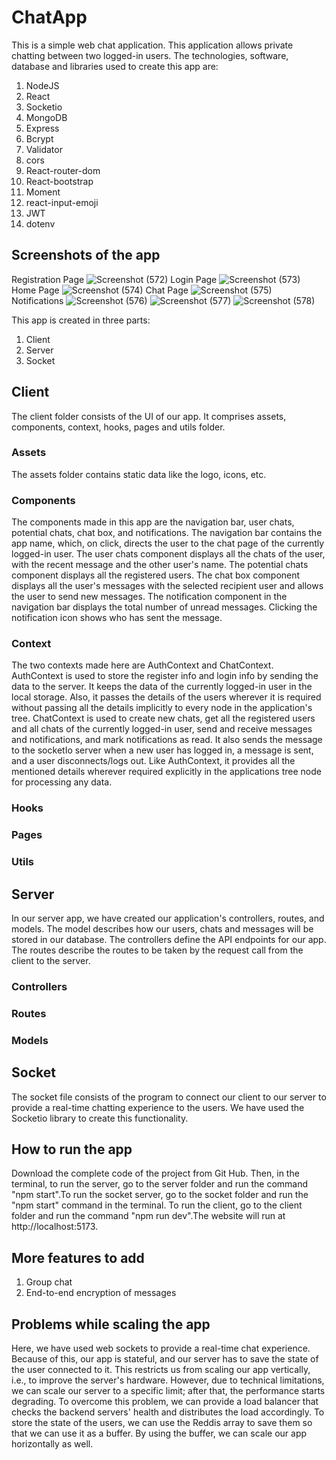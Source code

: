 # ChatApp
 This is a simple web chat application. This application allows private chatting between two logged-in users.
 The technologies, software, database and libraries used to create this app are:
  1. NodeJS
  2. React
  3. Socketio
  4. MongoDB
  5. Express
  6. Bcrypt
  7. Validator
  8. cors
  9. React-router-dom
  10. React-bootstrap
  11. Moment
  12. react-input-emoji
  13. JWT
  14. dotenv

## Screenshots of the app
Registration Page
![Screenshot (572)](https://github.com/Pranav2092/ChatApp/assets/130064033/fc6b894a-ccc0-4979-9093-1f22fad489c8)
Login Page
![Screenshot (573)](https://github.com/Pranav2092/ChatApp/assets/130064033/a01d066b-3e4e-4434-8f18-489e83bd813f)
Home Page
![Screenshot (574)](https://github.com/Pranav2092/ChatApp/assets/130064033/e5947496-65aa-4b82-a13f-6d3df357c9a9)
Chat Page
![Screenshot (575)](https://github.com/Pranav2092/ChatApp/assets/130064033/0841fdd5-4b66-468e-b699-d3c665effb1c)
Notifications
![Screenshot (576)](https://github.com/Pranav2092/ChatApp/assets/130064033/0effe1a0-1e7c-4ae8-9476-7387b1ada1a2)
![Screenshot (577)](https://github.com/Pranav2092/ChatApp/assets/130064033/a6333e8e-da9a-4f67-8235-9a3bb7bd3d35)
![Screenshot (578)](https://github.com/Pranav2092/ChatApp/assets/130064033/be8592da-faa5-4a74-8cc7-f39d4148cc33)

This app is created in three parts:
 1. Client
 2. Server
 3. Socket

## Client
The client folder consists of the UI of our app. It comprises assets, components, context, hooks, pages and utils folder. 

 ### Assets
 The assets folder contains static data like the logo, icons, etc.

 ### Components
 The components made in this app are the navigation bar, user chats, potential chats, chat box, and notifications.
 The navigation bar contains the app name, which, on click, directs the user to the chat page of the currently logged-in user. The user chats component displays all the chats of the user, with the recent message and the other user's name. The potential chats component displays all the registered users. The chat box component displays all the user's messages with the selected recipient user and allows the user to send new messages. The notification component in the navigation bar displays the total number of unread messages. Clicking the notification icon shows who has sent the message.
 
 ### Context
 The two contexts made here are AuthContext and ChatContext.
 AuthContext is used to store the register info and login info by sending the data to the server. It keeps the data of the currently logged-in user in the local storage. Also, it passes the details of the users wherever it is required without passing all the details implicitly to every node in the application's tree. 
 ChatContext is used to create new chats, get all the registered users and all chats of the currently logged-in user, send and receive messages and notifications, and mark notifications as read. It also sends the message to the socketIo server when a new user has logged in, a message is sent, and a user disconnects/logs out. Like AuthContext, it provides all the mentioned details wherever required  explicitly in the applications tree node for processing any data.
 
 ### Hooks
 
 ### Pages
 
 ### Utils

## Server
In our server app, we have created our application's controllers, routes, and models. The model describes how our users, chats and messages will be stored in our database. The controllers define the API endpoints for our app. The routes describe the routes to be taken by the request call from the client to the server.

 ### Controllers
 
 ### Routes
 
 ### Models

## Socket

The socket file consists of the program to connect our client to our server to provide a real-time chatting experience to the users. We have used the Socketio library to create this functionality.

## How to run the app
Download the complete code of the project from Git Hub. Then, in the terminal, to run the server, go to the server folder and run the command "npm start".To run the socket server, go to the socket folder and run the "npm start" command in the terminal. To run the client, go to the client folder and run the command "npm run dev".The website will run at http://localhost:5173.

## More features to add
1. Group chat
2. End-to-end encryption of messages

## Problems while scaling the app
Here, we have used web sockets to provide a real-time chat experience. Because of this, our app is stateful, and our server has to save the state of the user connected to it. This restricts us from scaling our app vertically, i.e., to improve the server's hardware. However, due to technical limitations, we can scale our server to a specific limit; after that, the performance starts degrading. To overcome this problem, we can provide a load balancer that checks the backend servers' health and distributes the load accordingly. To store the state of the users, we can use the Reddis array to save them so that we can use it as a buffer. By using the buffer, we can scale our app horizontally as well.
